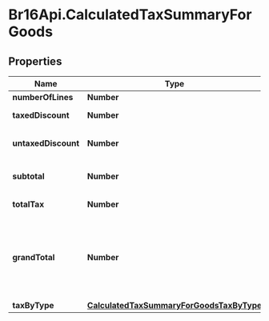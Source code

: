 # Br16Api.CalculatedTaxSummaryForGoods

## Properties
Name | Type | Description | Notes
------------ | ------------- | ------------- | -------------
**numberOfLines** | **Number** | Count of lines | [optional] 
**taxedDiscount** | **Number** | sum of all line taxed discounts | [optional] 
**untaxedDiscount** | **Number** | sum of all line untaxed discounts | [optional] 
**subtotal** | **Number** | sum of all line lineAmount attribute | [optional] 
**totalTax** | **Number** | sum of all line tax attribute | [optional] 
**grandTotal** | **Number** | sum of all line lineAmount attribute + sum of all line tax attribute not VAT - sum of all line lineTaxedDiscount attribute | [optional] 
**taxByType** | [**CalculatedTaxSummaryForGoodsTaxByType**](CalculatedTaxSummaryForGoodsTaxByType.md) |  | [optional] 


